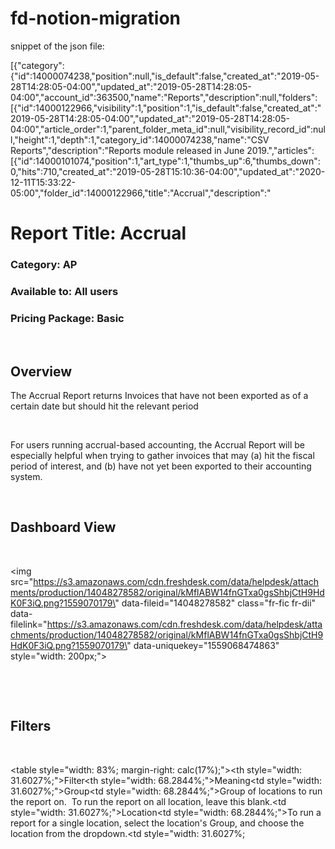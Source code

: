 # fd-notion-migration

snippet of the json file:

[{"category":{"id":14000074238,"position":null,"is_default":false,"created_at":"2019-05-28T14:28:05-04:00","updated_at":"2019-05-28T14:28:05-04:00","account_id":363500,"name":"Reports","description":null,"folders":[{"id":14000122966,"visibility":1,"position":1,"is_default":false,"created_at":"2019-05-28T14:28:05-04:00","updated_at":"2019-05-28T14:28:05-04:00","article_order":1,"parent_folder_meta_id":null,"visibility_record_id":null,"height":1,"depth":1,"category_id":14000074238,"name":"CSV Reports","description":"Reports module released in June 2019.","articles":[{"id":14000101074,"position":1,"art_type":1,"thumbs_up":6,"thumbs_down":0,"hits":710,"created_at":"2019-05-28T15:10:36-04:00","updated_at":"2020-12-11T15:33:22-05:00","folder_id":14000122966,"title":"Accrual","description":"<h1><strong>Report Title:</strong> Accrual</h1><h3><strong>Category:</strong> AP</h3><h3><strong>Available to:</strong> All users</h3><h3><strong>Pricing Package:</strong> Basic</h3><p><br></p><h2>Overview</h2><p>The Accrual Report returns Invoices that have not been exported as of a certain date but should hit the relevant period</p><p><br></p><p>For users running accrual-based accounting, the Accrual Report will be especially helpful when trying to gather invoices that may (a) hit the fiscal period of interest, and (b) have not yet been exported to their accounting system.</p><p><br></p><h2>Dashboard View</h2><p><br></p><p><img src=\"https://s3.amazonaws.com/cdn.freshdesk.com/data/helpdesk/attachments/production/14048278582/original/kMflABW14fnGTxa0gsShbjCtH9HdK0F3iQ.png?1559070179\" data-fileid=\"14048278582\" class=\"fr-fic fr-dii\" data-filelink=\"https://s3.amazonaws.com/cdn.freshdesk.com/data/helpdesk/attachments/production/14048278582/original/kMflABW14fnGTxa0gsShbjCtH9HdK0F3iQ.png?1559070179\" data-uniquekey=\"1559068474863\" style=\"width: 200px;\"></p><p><br></p><p><br></p><h2>Filters</h2><p><br></p><table style=\"width: 83%; margin-right: calc(17%);\"><thead><tr><th style=\"width: 31.6027%;\">Filter</th><th style=\"width: 68.2844%;\">Meaning</th></tr></thead><tbody><tr><td style=\"width: 31.6027%;\">Group</td><td style=\"width: 68.2844%;\">Group of locations to run the report on.  To run the report on all location, leave this blank.</td></tr><tr><td style=\"width: 31.6027%;\">Location</td><td style=\"width: 68.2844%;\">To run a report for a single location, select the location's Group, and choose the location from the dropdown.</td></tr><tr><td style=\"width: 31.6027%;
